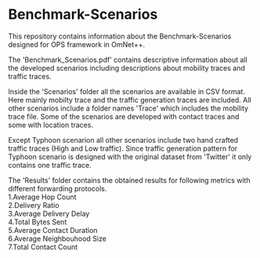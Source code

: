 # Benchmark-Scenarios
This repository contains information about the Benchmark-Scenarios designed for OPS framework in OmNet++.

The 'Benchmark_Scenarios.pdf' contains descriptive information about all the developed scenarios including descriptions about mobility traces and traffic traces.

Inside the 'Scenarios' folder all the scenarios are available in CSV format. Here mainly mobilty trace and the traffic generation traces are included. All other scenarios include a folder names 'Trace' which includes the mobility trace file. Some of the scenarios are developed with contact traces and some with location traces.

Except Typhoon scenarion all other scenarios include two hand crafted traffic traces (High and Low traffic). Since traffic generation pattern for Typhoon scenario is designed with the original dataset from 'Twitter' it only contains one traffic trace. 

The 'Results' folder contains the obtained results for following metrics with different forwarding protocols.  
1.Average Hop Count  
2.Delivery Ratio  
3.Average Delivery Delay  
4.Total Bytes Sent  
5.Average Contact Duration  
6.Average Neighbouhood Size  
7.Total Contact Count  



